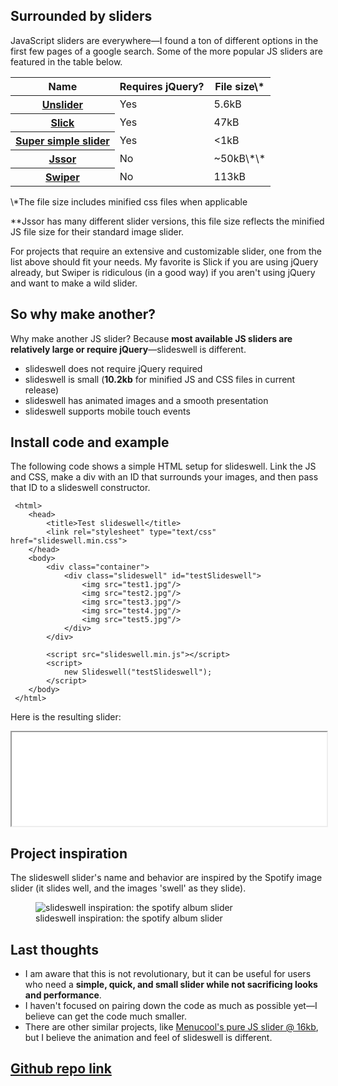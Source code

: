 <!-- Title: slideswell -->
<!-- A good looking, small, pure JavaScript slider -->

<!--
Main Points
- The goal of this project is to create an aesthetic slider for desktop and mobile projects that are trying to avoid including jQuery as a dependency. 
- The slider supports click and touch events, and its appearance is modeled after the Spotify album slider.
-->

## Surrounded by sliders
JavaScript sliders are everywhere&mdash;I found a ton of different options in the first few pages of a google search. Some of the more popular JS sliders are featured in the table below.

<table class="table table-bordered">
  <thead class="thead-default">
    <tr>
      <th>Name</th>
      <th>Requires jQuery?</th>
      <th>File size\*</th>
    </tr>
  </thead>
  <tbody>
    <tr>
      <th scope="row"><a href="http://unslider.com/" target="_blank">Unslider</a></th>
      <td>Yes</td>
      <td>5.6kB</td>
    </tr>
    <tr>
      <th scope="row"><a href="http://kenwheeler.github.io/slick/" target="_blank">Slick</a></th>
      <td>Yes</td>
      <td>47kB</td>
    </tr>
    <tr>
      <th scope="row"><a href="http://supersimpleslider.com/" target="_blank">Super simple slider</a></th>
      <td>Yes</td>
      <td>&lt;1kB</td>
    </tr>
    <tr>
      <th scope="row"><a href="http://www.jssor.com/" target="_blank">Jssor</a></th>
      <td>No</td>
      <td>~50kB\*\*</td>
    </tr>
    <tr>
      <th scope="row"><a href="http://idangero.us/swiper/" target="_blank">Swiper</a></th>
      <td>No</td>
      <td>113kB</td>
    </tr>
  </tbody>
</table>

<p class="small">
  \*The file size includes minified css files when applicable<br>

  \*\*Jssor has many different slider versions, this file size reflects the minified JS file size for their standard image slider.
</p>

For projects that require an extensive and customizable slider, one from the list above should fit your needs. My favorite is Slick if you are using jQuery already, but Swiper is ridiculous (in a good way) if you aren't using jQuery and want to make a wild slider.

## So why make another?

Why make another JS slider? Because **most available JS sliders are relatively large or require jQuery**&mdash;slideswell is different.
 
 - slideswell does not require jQuery required
 - slideswell is small (**10.2kb** for minified JS and CSS files in current release)
 - slideswell has animated images and a smooth presentation
 - slideswell supports mobile touch events
 
## Install code and example

The following code shows a simple HTML setup for slideswell. Link the JS and CSS, make a div with an ID that surrounds your images, and then pass that ID to a slideswell constructor.

     <html>
        <head>
            <title>Test slideswell</title>
            <link rel="stylesheet" type="text/css" href="slideswell.min.css">
        </head>
        <body>
            <div class="container">
                <div class="slideswell" id="testSlideswell">
                    <img src="test1.jpg"/>
                    <img src="test2.jpg"/>
                    <img src="test3.jpg"/>
                    <img src="test4.jpg"/>
                    <img src="test5.jpg"/>
                </div>
            </div>
    
            <script src="slideswell.min.js"></script>
            <script>
                new Slideswell("testSlideswell");
            </script>
        </body>
     </html>

<!--
<figure class="figure">
  <img src="../assets/temp/images/5/slideswell_close-crop.jpg" class="figure-img img-fluid rounded no-touch" alt="An example slideswell slider">
  <figcaption class="figure-caption">A screenshot of an example slideswell slider</figcaption>
</figure>
-->
Here is the resulting slider:

<iframe width='100%' scrolling="no" onload="this.style.height=this.contentDocument.body.scrollHeight +'px';" src='../../assets/temp/images/6/index.html'></iframe>

<!--
<div class="alert alert-info" role="alert">
  <strong>Note:</strong> I don't have an interactive slideswell example on this post yet, but <a href="http://bl.ocks.org/haydenwagner/raw/c23f63ad4c94622b14fdab9a62075d0b/" target="_blank">here you can view a simple demo</a> on the Gist hosting site 'bl.ocks.org'.
</div>
-->

## Project inspiration
The slideswell slider's name and behavior are inspired by the Spotify image slider (it slides well, and the images 'swell' as they slide).

<figure class="figure">
  <img src="../assets/temp/images/5/spotify.jpg" class="figure-img img-fluid rounded" alt="slideswell inspiration: the spotify album slider">
  <figcaption class="figure-caption">slideswell inspiration: the spotify album slider</figcaption>
</figure>

## Last thoughts
- I am aware that this is not revolutionary, but it can be useful for users who need a **simple, quick, and small slider while not sacrificing looks and performance**.
- I haven't focused on pairing down the code as much as possible yet&mdash;I believe can get the code much smaller.
- There are other similar projects, like <a href='http://www.menucool.com/javascript-image-slider' target="_blank">Menucool's pure JS slider @ 16kb</a>, but I believe the animation and feel of slideswell is different.

## <a href="https://github.com/haydenwagner/slideswell" target="_blank">Github repo link</a>
